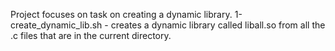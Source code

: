 Project focuses on task on creating a dynamic library.
1-create_dynamic_lib.sh - creates a dynamic library called liball.so from all the .c files that are in the current directory.
